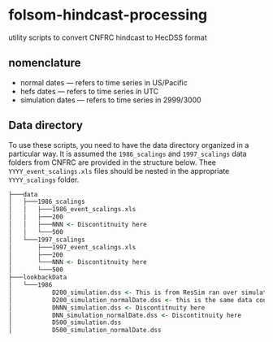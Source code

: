 # folsom-hindcast-processing
utility scripts to convert CNFRC hindcast to HecDSS format

## nomenclature

- normal dates — refers to time series in US/Pacific
- hefs dates — refers to time series in UTC
- simulation dates — refers to time series in 2999/3000

## Data directory 

To use these scripts, you need to have the data directory organized in a particular way.  It is assumed the `1986_scalings` and `1997_scalings` data folders from CNFRC are provided in the structure below.  Thee `YYYY_event_scalings.xls` files should be nested in the appropriate `YYYY_scalings` folder.
```cmd
├───data
│   ├───1986_scalings
│   │   ├───1986_event_scalings.xls
│   │   ├───200
│   │   ├───NNN <- Discontitnuity here
│   │   └───500
│   └───1997_scalings
│       ├───1997_event_scalings.xls
│       ├───200
│       └───NNN <- Discontitnuity here
│       └───500
├───lookbackData
│   └───1986
│           D200_simulation.dss <- This is from ResSim ran over simulation dates
│           D200_simulation_normalDate.dss <- this is the same data converted to normalDates
│           DNNN_simulation.dss <- Discontitnuity here
│           DNN_simulation_normalDate.dss <- Discontitnuity here
│           D500_simulation.dss
│           D500_simulation_normalDate.dss
```
